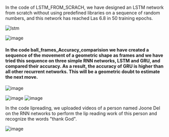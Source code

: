 In the code of LSTM_FROM_SCRACH, we have designed an LSTM network from scratch without using predefined libraries on a sequence of random numbers, and this network has reached Las 6.8 in 50 training epochs.

![lstm](https://user-images.githubusercontent.com/65276280/164426623-5a5d81ef-7bf9-42fe-a2d3-91df18c90595.jpg)

![image](https://github.com/mori-cyber/AI-projects/assets/65276280/f04b74a6-8a9d-41af-be4e-7daa242aa076)

#### In the code ball_frames_Accuracy_comparision we have created a sequence of the movement of a geometric shape as frames and we have tried this sequence on three simple RNN networks, LSTM and GRU, and compared their accuracy. As a result, the accuracy of GRU is higher than all other recurrent networks. This will be a geometric doubt to estimate the next move.

![image](https://github.com/mori-cyber/AI-projects/assets/65276280/6ee75844-376d-40ca-b964-d18f954e80e9)

![image](https://github.com/mori-cyber/AI-projects/assets/65276280/1b93e6c2-217d-49a9-8b7f-343e4deddb59)
![image](https://github.com/mori-cyber/AI-projects/assets/65276280/cf278650-8eaa-4b30-83a7-ce6470690f89)

In the code lipreading, we uploaded videos of a person named Joone Del on the RNN networks to perform the lip reading work of this person and recognize the words "thank God".

![image](https://github.com/mori-cyber/AI-projects/assets/65276280/da5ccea0-29bc-4761-8efe-c93de9f36295)



